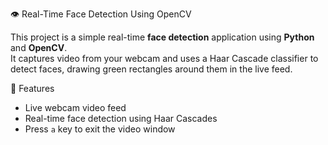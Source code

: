 👁️ Real-Time Face Detection Using OpenCV

This project is a simple real-time **face detection** application using **Python** and **OpenCV**. <br>It captures video from your webcam and uses a Haar Cascade classifier to detect faces, drawing green rectangles around them in the live feed.

📌 Features

- Live webcam video feed
- Real-time face detection using Haar Cascades
- Press `a` key to exit the video window



